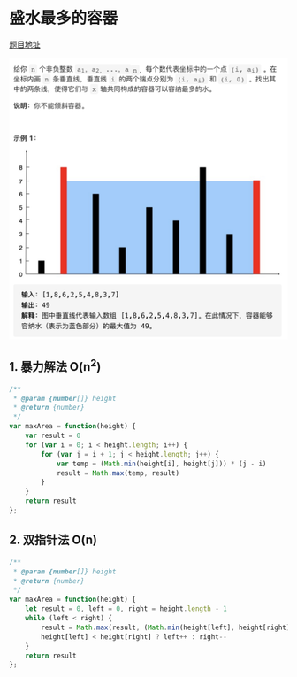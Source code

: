 # 盛水最多的容器

[题目地址](https://leetcode-cn.com/problems/container-with-most-water/)

![题目描述](https://github.com/AngelaBiuBiuBiu/my-leetcode/blob/main/assets/11.png)

## 1. 暴力解法 O(n<sup>2</sup>)

```js
/**
 * @param {number[]} height
 * @return {number}
 */
var maxArea = function(height) {
    var result = 0
    for (var i = 0; i < height.length; i++) {
        for (var j = i + 1; j < height.length; j++) {
            var temp = (Math.min(height[i], height[j])) * (j - i)
            result = Math.max(temp, result)
        }
    }
    return result
};
```

## 2. 双指针法 O(n)

```js
/**
 * @param {number[]} height
 * @return {number}
 */
var maxArea = function(height) {
    let result = 0, left = 0, right = height.length - 1
    while (left < right) {
        result = Math.max(result, (Math.min(height[left], height[right]) * (right - left)))
        height[left] < height[right] ? left++ : right--
    }
    return result
};
```

